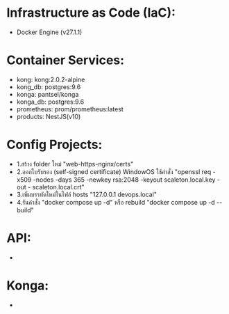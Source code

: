 # Infrastructure as Code (IaC):
- Docker Engine (v27.1.1)

# Container Services:
- kong: kong:2.0.2-alpine
- kong_db: postgres:9.6
- konga: pantsel/konga
- konga_db: postgres:9.6
- prometheus: prom/prometheus:latest
- products: NestJS(v10)

# Config Projects:
- 1.สร้าง folder ใหม่ "web-https-nginx/certs"
- 2.ออกใบรับรอง (self-signed certificate) WindowOS ใช้คำสั่ง "openssl req -x509 -nodes -days 365 -newkey rsa:2048 -keyout scaleton.local.key -out - scaleton.local.crt"
- 3.เพิ่มบรรทัดใหม่ในไฟล์ hosts "127.0.0.1 devops.local"
- 4.รันคำสั่ง "docker compose up -d" หรือ rebuild "docker compose up -d --build"

# API:
- 

# Konga:
- 